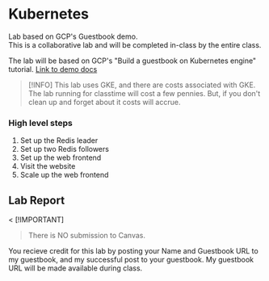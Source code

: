 # Kubernetes
Lab based on GCP's Guestbook demo.  
This is a collaborative lab and will be completed in-class by the entire class.

The lab will be based on GCP's  "Build a guestbook on Kubernetes engine" tutorial. [Link to demo docs](https://cloud.google.com/kubernetes-engine/docs/tutorials/guestbook?hl=en_US)

> [!INFO]
> This lab uses GKE, and there are costs associated with GKE.  The lab running for classtime will cost a few pennies.  But, if you don't clean up and forget about it costs will accrue.

### High level steps
1. Set up the Redis leader
2. Set up two Redis followers
3. Set up the web frontend
4. Visit the website
5. Scale up the web frontend

## Lab Report
< [!IMPORTANT]
> There is NO submission to Canvas.

You recieve credit for this lab by posting your Name and Guestbook URL to my guestbook, and my successful post to your guestbook.  My guestbook URL will be made available during class.

